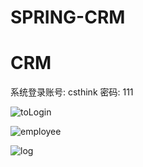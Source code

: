 # SPRING-CRM

# CRM
系统登录账号: csthink 密码: 111


![toLogin](https://images.csthink.com/login.png)


![employee](https://images.csthink.com/employee.png)


![log](https://images.csthink.com/log.png)
